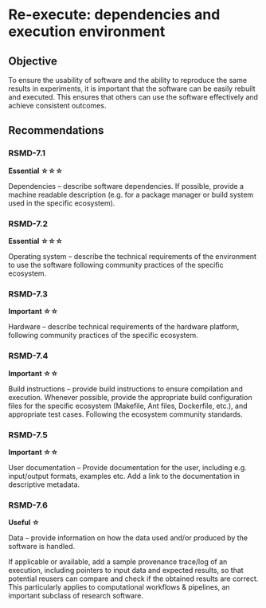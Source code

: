# Re-execute: dependencies and execution environment

## Objective
To ensure the usability of software and the ability to reproduce the same results in experiments, it is important that the software can be easily rebuilt and executed. This ensures that others can use the software effectively and achieve consistent outcomes.


## Recommendations
### RSMD-7.1
**Essential ☆☆☆**

Dependencies – describe  software dependencies.
If possible, provide a machine readable description (e.g. for a package manager or build system used in the specific ecosystem).


### RSMD-7.2
**Essential ☆☆☆**

Operating system – describe the  technical requirements of the environment to use the software  following community practices of the specific ecosystem.

### RSMD-7.3
**Important ☆☆**

Hardware – describe technical requirements of the hardware platform,  following community practices of the specific ecosystem.

### RSMD-7.4
**Important ☆☆**

Build instructions – provide build instructions to ensure compilation and execution. Whenever possible, provide the appropriate build configuration files for the specific ecosystem (Makefile, Ant files, Dockerfile, etc.), and appropriate test cases. Following the ecosystem community standards. 

### RSMD-7.5
**Important ☆☆**

User documentation – Provide documentation for the user, including e.g. input/output formats, examples etc. Add a link to the documentation in descriptive metadata.

### RSMD-7.6
**Useful ☆**

Data – provide information on how the data used and/or produced by the software is handled.

If applicable or available, add a sample provenance trace/log of an execution, including pointers to input data and expected results, so that potential reusers can compare and check if the obtained results are correct. This particularly applies to computational workflows & pipelines, an important subclass of research software.
